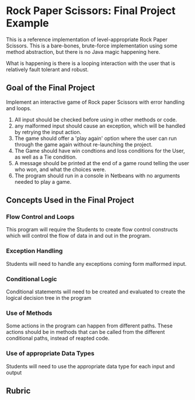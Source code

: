 # Rock Paper Scissors: Final Project Example
This is a reference implementation of level-appropriate Rock Paper Scissors.
This is a bare-bones, brute-force implementation using some method
abstraction, but there is no Java magic happening here.

What is happening is there is a looping interaction with the user that
is relatively fault tolerant and robust.

## Goal of the Final Project
Implement an interactive game of Rock paper Scissors with error handling and loops.

1) All input should be checked before using in other methods or code.
2) any malformed input should cause an exception, which will be handled by retrying the input action.
3) The game should offer a 'play again' option where the user can run through the game again without re-launching the project.
4) The Game should have win condtions and loss conditions for the User, as well as a Tie condition.
5) A message should be printed at the end of a game round telling the user who won, and what the choices were.
6) The program should run in a console in Netbeans with no arguments needed to play a game.

## Concepts Used in the Final Project
### Flow Control and Loops
This program will require the Students to create flow control constructs
 which will control the flow of data in and out in the program.
### Exception Handling
Students will need to handle any exceptions coming form malformed input.
### Conditional Logic
Conditional statements will need to be created and evaluated to create
the logical decision tree in the program
### Use of Methods
Some actions in the program can happen from different paths.
These actions should be in methods that can be called from the different conditional paths, instead of reapted code.
### Use of appropriate Data Types
Students will need to use the appropriate data type for each input and
output
## Rubric